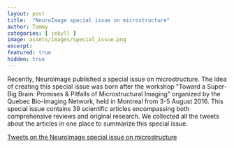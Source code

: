 ```yaml
---
layout: post
title:  "NeuroImage special issue on microstructure"
author: Tommy
categories: [ jekyll ]
image: assets/images/special_issue.png
excerpt:
featured: true
hidden: true
---
```



Recently, NeuroImage published a special issue on microstructure. The idea of creating this special issue was born after the workshop "Toward a Super-Big Brain: Promises & Pitfalls of Microstructural Imaging" organized by the Quebec Bio-Imaging Network, held in Montreal from 3-5 August 2016.
This special issue contains 39 scientific articles encompassing both comprehensive reviews and original research. We collected all the tweets about the articles in one place to summarize this special issue.


<a class="twitter-timeline" data-chrome="noheader nofooter" href="https://twitter.com/TommyBoshkovski/timelines/1075416015763320832?ref_src=twsrc%5Etfw">Tweets on the NeuroImage special issue on microstructure</a> <script async src="https://platform.twitter.com/widgets.js" charset="utf-8"></script>


<a class="twitter-timeline" data-chrome="noheader nofooter" href="https://twitter.com/TommyBoshkovski/timelines/1075427283324801024?ref_src=twsrc%5Etfw"></a> <script async src="https://platform.twitter.com/widgets.js" charset="utf-8"></script>
